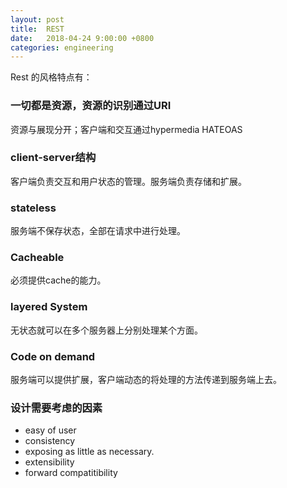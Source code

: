 ```yaml
---
layout: post
title:  REST
date:   2018-04-24 9:00:00 +0800
categories: engineering
---
```

Rest 的风格特点有：
### 一切都是资源，资源的识别通过URI
资源与展现分开；客户端和交互通过hypermedia  HATEOAS

### client-server结构
客户端负责交互和用户状态的管理。服务端负责存储和扩展。

### stateless
服务端不保存状态，全部在请求中进行处理。

### Cacheable
必须提供cache的能力。

### layered System
无状态就可以在多个服务器上分别处理某个方面。

### Code on demand
服务端可以提供扩展，客户端动态的将处理的方法传递到服务端上去。

### 设计需要考虑的因素
- easy of user
- consistency
- exposing as little as necessary.
- extensibility
- forward compatitibility
